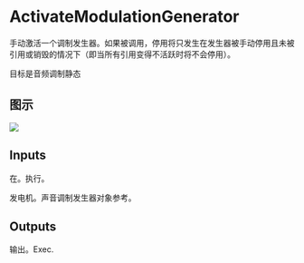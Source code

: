 # ActivateModulationGenerator

手动激活一个调制发生器。如果被调用，停用将只发生在发生器被手动停用且未被引用或销毁的情况下（即当所有引用变得不活跃时将不会停用）。

目标是音频调制静态

## 图示

![]($-20221218-18021906.png)

## Inputs

在。执行。

发电机。声音调制发生器对象参考。 

## Outputs

输出。Exec.
